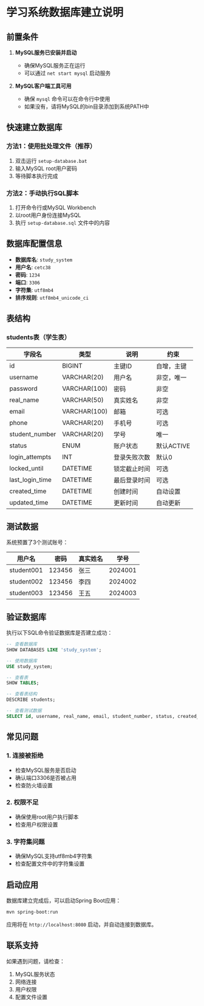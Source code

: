 # 学习系统数据库建立说明

## 前置条件

1. **MySQL服务已安装并启动**
   - 确保MySQL服务正在运行
   - 可以通过 `net start mysql` 启动服务

2. **MySQL客户端工具可用**
   - 确保 `mysql` 命令可以在命令行中使用
   - 如果没有，请将MySQL的bin目录添加到系统PATH中

## 快速建立数据库

### 方法1：使用批处理文件（推荐）

1. 双击运行 `setup-database.bat`
2. 输入MySQL root用户密码
3. 等待脚本执行完成

### 方法2：手动执行SQL脚本

1. 打开命令行或MySQL Workbench
2. 以root用户身份连接MySQL
3. 执行 `setup-database.sql` 文件中的内容

## 数据库配置信息

- **数据库名**: `study_system`
- **用户名**: `cetc38`
- **密码**: `1234`
- **端口**: `3306`
- **字符集**: `utf8mb4`
- **排序规则**: `utf8mb4_unicode_ci`

## 表结构

### students表（学生表）

| 字段名 | 类型 | 说明 | 约束 |
|--------|------|------|------|
| id | BIGINT | 主键ID | 自增，主键 |
| username | VARCHAR(20) | 用户名 | 非空，唯一 |
| password | VARCHAR(100) | 密码 | 非空 |
| real_name | VARCHAR(50) | 真实姓名 | 非空 |
| email | VARCHAR(100) | 邮箱 | 可选 |
| phone | VARCHAR(20) | 手机号 | 可选 |
| student_number | VARCHAR(20) | 学号 | 唯一 |
| status | ENUM | 账户状态 | 默认ACTIVE |
| login_attempts | INT | 登录失败次数 | 默认0 |
| locked_until | DATETIME | 锁定截止时间 | 可选 |
| last_login_time | DATETIME | 最后登录时间 | 可选 |
| created_time | DATETIME | 创建时间 | 自动设置 |
| updated_time | DATETIME | 更新时间 | 自动更新 |

## 测试数据

系统预置了3个测试账号：

| 用户名 | 密码 | 真实姓名 | 学号 |
|--------|------|----------|------|
| student001 | 123456 | 张三 | 2024001 |
| student002 | 123456 | 李四 | 2024002 |
| student003 | 123456 | 王五 | 2024003 |

## 验证数据库

执行以下SQL命令验证数据库是否建立成功：

```sql
-- 查看数据库
SHOW DATABASES LIKE 'study_system';

-- 使用数据库
USE study_system;

-- 查看表
SHOW TABLES;

-- 查看表结构
DESCRIBE students;

-- 查看测试数据
SELECT id, username, real_name, email, student_number, status, created_time FROM students;
```

## 常见问题

### 1. 连接被拒绝
- 检查MySQL服务是否启动
- 确认端口3306是否被占用
- 检查防火墙设置

### 2. 权限不足
- 确保使用root用户执行脚本
- 检查用户权限设置

### 3. 字符集问题
- 确保MySQL支持utf8mb4字符集
- 检查配置文件中的字符集设置

## 启动应用

数据库建立完成后，可以启动Spring Boot应用：

```bash
mvn spring-boot:run
```

应用将在 `http://localhost:8080` 启动，并自动连接到数据库。

## 联系支持

如果遇到问题，请检查：
1. MySQL服务状态
2. 网络连接
3. 用户权限
4. 配置文件设置
